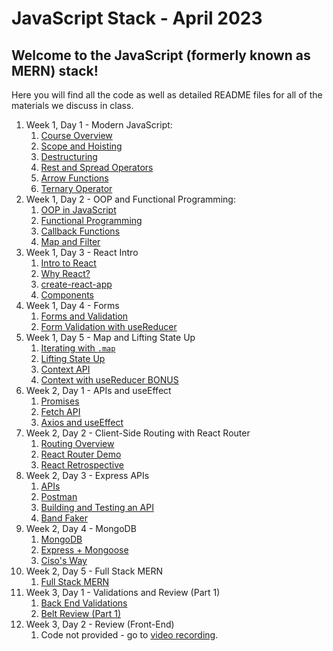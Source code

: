 # JavaScript Stack - April 2023

## Welcome to the JavaScript (formerly known as MERN) stack!

Here you will find all the code as well as detailed README files for all of the materials we discuss in class.

1. Week 1, Day 1 - Modern JavaScript:
   1. [Course Overview](./01-javascript/w1d1-course-overview/)
   2. [Scope and Hoisting](./01-javascript/w1d1-fundamentals/02-scope-and-hoisting/)
   3. [Destructuring](./01-javascript/w1d1-fundamentals/03-destructuring/)
   4. [Rest and Spread Operators](./01-javascript/w1d1-fundamentals/04-rest-and-spread/)
   5. [Arrow Functions](./01-javascript/w1d1-fundamentals/05-arrow-functions/)
   6. [Ternary Operator](./01-javascript/w1d1-fundamentals/06-ternary-operator/)
2. Week 1, Day 2 - OOP and Functional Programming:
   1. [OOP in JavaScript](./01-javascript/w1d2-oop/)
   2. [Functional Programming](./01-javascript/w1d2-functional-programming/)
   3. [Callback Functions](./01-javascript/w1d2-functional-programming/01-callback-functions/)
   4. [Map and Filter](./01-javascript/w1d2-functional-programming/02-map-and-filter/)
3. Week 1, Day 3 - React Intro
   1. [Intro to React](./02-react/w1d3-intro-to-react/)
   2. [Why React?](./02-react/w1d3-intro-to-react/why-react/)
   3. [create-react-app](./02-react/w1d3-cra/)
   4. [Components](./02-react/w1d3-components/)
4. Week 1, Day 4 - Forms
   1. [Forms and Validation](./02-react/w1d4-forms/)
   2. [Form Validation with useReducer](./02-react/w1d4-use-reducer/)
5. Week 1, Day 5 - Map and Lifting State Up
   1. [Iterating with `.map`](./02-react/w1d5-iterating-map/)
   2. [Lifting State Up](./02-react/w1d5-lifting-state/)
   3. [Context API](./02-react/w1d5-context-api/)
   4. [Context with useReducer BONUS](./02-react/w1d6-context-with-reducer/)
6. Week 2, Day 1 - APIs and useEffect
   1. [Promises](./02-react/w2d1-apis/promises/)
   2. [Fetch API](./02-react/w2d1-apis/fetch/)
   3. [Axios and useEffect](./02-react/w2d1-apis/axios-intro/)
7. Week 2, Day 2 - Client-Side Routing with React Router
   1. [Routing Overview](./02-react/w2d2-routing/)
   2. [React Router Demo](./02-react/w2d2-routing/routing-demo/)
   3. [React Retrospective](./02-react/w2d2-routing/retrospective/)
8. Week 2, Day 3 - Express APIs
   1. [APIs](./03-express/01.apis/)
   2. [Postman](./03-express/02.postman/)
   3. [Building and Testing an API](./03-express/03.express/todos-api/)
   4. [Band Faker](./03-express/03.express/band-faker/)
9. Week 2, Day 4 - MongoDB
   1.  [MongoDB](./04-mongodb-mongoose/)
   2.  [Express + Mongoose](./04-mongodb-mongoose/express-mongoose/server/)
   3.  [Ciso's Way](./04-mongodb-mongoose/ciso-server/server/)
10. Week 2, Day 5 - Full Stack MERN
    1.  [Full Stack MERN](./05-full-stack-mern/crud-dogs/)
11. Week 3, Day 1 - Validations and Review (Part 1)
    1.  [Back End Validations](./05-full-stack-mern/validations/)
    2.  [Belt Review (Part 1)](./06-belt-review/vinyl-countdown/server/)
12. Week 3, Day 2 - Review (Front-End)
    1.  Code not provided - go to [video recording](https://youtu.be/fNMBRinrQlE).